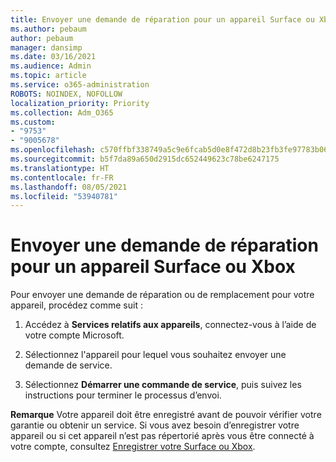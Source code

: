 ```yaml
---
title: Envoyer une demande de réparation pour un appareil Surface ou Xbox
ms.author: pebaum
author: pebaum
manager: dansimp
ms.date: 03/16/2021
ms.audience: Admin
ms.topic: article
ms.service: o365-administration
ROBOTS: NOINDEX, NOFOLLOW
localization_priority: Priority
ms.collection: Adm_O365
ms.custom:
- "9753"
- "9005678"
ms.openlocfilehash: c570ffbf338749a5c9e6fcab5d0e8f472d8b23fb3fe97783b06b97990b8af10b
ms.sourcegitcommit: b5f7da89a650d2915dc652449623c78be6247175
ms.translationtype: HT
ms.contentlocale: fr-FR
ms.lasthandoff: 08/05/2021
ms.locfileid: "53940781"
---
```

# <a name="submit-a-repair-request-for-a-surface-or-xbox-device"></a>Envoyer une demande de réparation pour un appareil Surface ou Xbox

Pour envoyer une demande de réparation ou de remplacement pour votre appareil, procédez comme suit :

1. Accédez à **Services relatifs aux appareils**, connectez-vous à l’aide de votre compte Microsoft.

2. Sélectionnez l'appareil pour lequel vous souhaitez envoyer une demande de service.

3. Sélectionnez **Démarrer une commande de service**, puis suivez les instructions pour terminer le processus d’envoi.

**Remarque** Votre appareil doit être enregistré avant de pouvoir vérifier votre garantie ou obtenir un service. Si vous avez besoin d’enregistrer votre appareil ou si cet appareil n’est pas répertorié après vous être connecté à votre compte, consultez [Enregistrer votre Surface ou Xbox](https://support.microsoft.com/surface/register-your-surface-or-xbox-fd7d73f8-b0e6-c9fa-e83b-0b64652e2376).